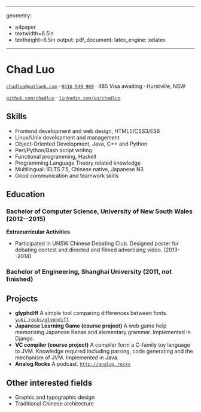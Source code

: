 <!-- $ pandoc -o chad.pdf chad.md -->

---
geometry:
  - a4paper
  - textwidth=6.5in
  - textheight=8.5in
output:
  pdf_document:
    latex_engine: xelatex
---

# Chad Luo

[`chadluo@outlook.com`](mailto:chadluo@outlook.com?Subject=We%20are%20interested%20in%20you%2C%20Chad) &middot; [`0416 549 969`](tel:+61416549969) &middot; 485 Visa awaiting &middot; Hurstville, NSW

[`github.com/chadluo`](https://github.com/chadluo) &middot; [`linkedin.com/in/chadluo`](https://linkedin.com/in/chadluo)

## Skills

* Frontend development and web design, HTML5/CSS3/ES6
* Linux/Unix development and management
* Object-Oriented Development, Java, C++ and Python
* Perl/Python/Bash script writing
* Functional programming, Haskell
* Programming Language Theory related knowledge
* Multilingual: IELTS 7.5, Chinese native, Japanese N3
* Good communication and teamwork skills

## Education

### Bachelor of Computer Science, University of New South Wales (2012--2015)

__Extracurricular Activities__

* Participated in UNSW Chinese Debating Club. Designed poster for debating contest and directed and filmed advertising video. (2013--2014)

### Bachelor of Engineering, Shanghai University (2011, not finished)

## Projects

* __glyphdiff__ A simple tool comparing differences between fonts. [`yuki.rocks/glyphdiff`](http://yuki.rocks/glyphdiff)
* __Japanese Learning Game (course project)__ A web game help memorising Japanese Kanas and elementary grammar. Implemented in Django.
* __VC compiler (course project)__ A compiler form a C-family toy language to JVM. Knowledge required including parsing, code generating and the mechanism of JVM. Implemented in Java.
* __Analog Rocks__ A podcast. [`http://analog.rocks`](http://analog.rocks)

## Other interested fields

* Graphic and typographic design
* Traditional Chinese architecture
